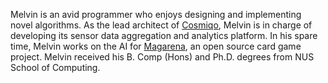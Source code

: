 Melvin is an avid programmer who enjoys designing and implementing novel
algorithms.  As the lead architect of [Cosmiqo](http://cosmiqo.com/), Melvin is
in charge of developing its sensor data aggregation and analytics platform.  In
his spare time, Melvin works on the AI for
[Magarena](https://magarena.github.io/), an open source card game project.
Melvin received his B. Comp (Hons) and Ph.D. degrees from NUS School of
Computing.
